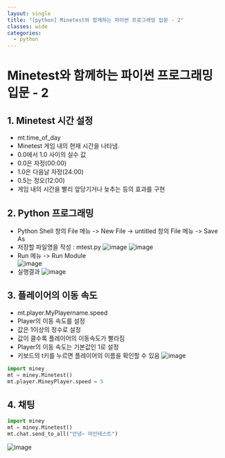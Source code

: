 ```yaml
---
layout: single
title: "[python] Minetest와 함께하는 파이썬 프로그래밍 입문 - 2"
classes: wide
categories:
  - python
---  
```


# Minetest와 함께하는 파이썬 프로그래밍 입문 - 2    

## 1. Minetest 시간 설정
  + mt.time_of_day
  + Minetest 게임 내의 현재 시간을 나타냄.
  + 0.0에서 1.0 사이의 실수 값
  + 0.0은 자정(00:00)
  + 1.0은 다음날 자정(24:00)
  + 0.5는 정오(12:00)
  + 게임 내의 시간을 빨리 앞당기거나 늦추는 등의 효과를 구현

## 2. Python 프로그래밍  
  + Python Shell 창의 File 메뉴 -> New File -> untitled 창의 File 메뉴 -> Save As
  + 저장할 파일명을 작성 : mtest.py
    ![image](https://github.com/user-attachments/assets/3b5eb6e3-cf58-4551-8ae5-b460ca2b770b)
    ![image](https://github.com/user-attachments/assets/4e39504d-c905-4364-b8d3-1d21ae48393f)
  + Run 메뉴 -> Run Module  
    ![image](https://github.com/user-attachments/assets/18074a60-71a0-4b7d-878d-13c51aa0976a)
  + 실행결과
    ![image](https://github.com/user-attachments/assets/ff1b8210-e363-4c6b-af4b-a1df4b4fc825)

## 3. 플레이어의 이동 속도  
  + mt.player.MyPlayername.speed
  + Player의 이동 속도를 설정
  + 값은 1이상의 정수로 설정
  + 값이 클수록 플레이어의 이동속도가 빨라짐
  + Player의 이동 속도는 기본값인 1로 설정
  + 키보드의 t키를 누르면 플레이어의 이름을 확인할 수 있음
    ![image](https://github.com/user-attachments/assets/d7b663be-99c8-4644-a0e3-59f0784d5af6)


  ```Python
import miney
mt = miney.Minetest()
mt.player.MineyPlayer.speed = 5
```

## 4. 채팅  

  ```Python
import miney
mt = miney.Minetest()
mt.chat.send_to_all("안녕~ 마인테스트")
```
![image](https://github.com/user-attachments/assets/47ae9406-eed2-4102-8a38-c7608f763127)

